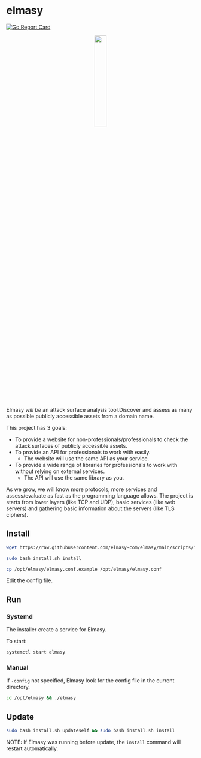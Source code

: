 # elmasy

[![Go Report Card](https://goreportcard.com/badge/github.com/elmasy-com/elmasy)](https://goreportcard.com/report/github.com/elmasy-com/elmasy)

<p align="center">
  <img src="https://elmasy.com/logo.png" width="25%" height="25%"/>
</p>


Elmasy *will be* an attack surface analysis tool.Discover and assess as many as possible publicly accessible assets from a domain name.

This project has 3 goals:

- To provide a website for non-professionals/professionals to check the attack surfaces of publicly accessible assets.
- To provide an API for professionals to work with easily.
    - The website will use the same API as your service.
- To provide a wide range of libraries for professionals to work with without relying on external services.
    - The API will use the same library as you.

As we grow, we will know more protocols, more services and assess/evaluate as fast as the programming language allows. The project is starts from lower layers (like TCP and UDP), basic services (like web servers) and gathering basic information about the servers (like TLS ciphers).

## Install

```bash
wget https://raw.githubusercontent.com/elmasy-com/elmasy/main/scripts/install.sh
```

```bash
sudo bash install.sh install
```
```bash
cp /opt/elmasy/elmasy.conf.example /opt/elmasy/elmasy.conf
```

Edit the config file.

## Run

### Systemd

The installer create a service for Elmasy.

To start:

```bash
systemctl start elmasy
```

### Manual

If `-config` not specified, Elmasy look for the config file in the current directory.

```bash
cd /opt/elmasy && ./elmasy
```

## Update

```bash
sudo bash install.sh updateself && sudo bash install.sh install
```

NOTE: If Elmasy was running before update, the `install` command will restart automatically.
